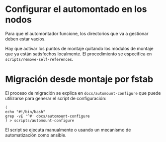 Configurar el automontado en los nodos
======================================

Para que el automontador funcione,
los directorios que va a gestionar deben estar vacíos.

Hay que activar los puntos de montaje
quitando los módulos de montaje que ya están satisfechos localmente.
El procedimiento se especifica en `scripts/remove-self-references`.


Migración desde montaje por fstab
=================================

El proceso de migración se explica en `docs/automount-configure`
que puede utilizarse para generar el script de configuración:

```
(
echo "#!/bin/bash"
grep -vE '^#' docs/automount-configure
) > scripts/automount-configure
```

El script se ejecuta manualmente
o usando un mecanismo de automatización como ansible.
